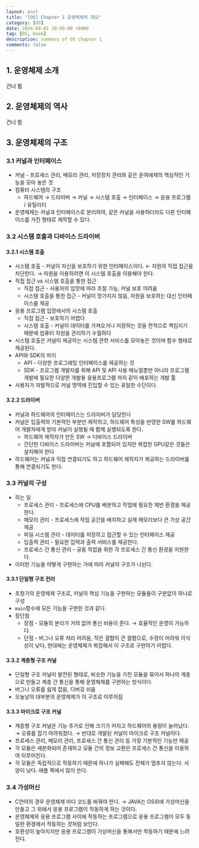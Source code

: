 ```yaml
---
layout: post
title: "[OS] Chapter 1 운영체제의 개요"
category: [OS]
date: 2024-08-01 20:45:00 +0900
tag: [OS, book]
description: summary of OS chapter 1
comments: false
---
```


## 1. 운영체제 소개

건너 뜀

## 2. 운영체제의 역사

건너 뜀

## 3. 운영체제의 구조

### 3.1 커널과 인터페이스

- 커널 - 프로세스 관리, 메모리 관리, 저장장치 관리와 같은 운여에제의 핵심적인 기능을 모아 놓은 것
- 컴퓨터 시스템의 구조
  - 하드웨어 → 드라이버 → 커널 → 시스템 호출 → 인터페이스 → 응용 프로그램 / 유틸리티
- 운영체제는 커널과 인터페이스로 분리하여, 같은 커널을 사용하더라도 다른 인터페이스를 가진 형태로 제작할 수 있다.

### 3.2 시스템 호출과 디바이스 드라이버

#### 3.2.1 시스템 호출

- 시스템 호출 - 커널이 자신을 보호하기 위한 인터페이스이다. ← 자원의 직접 접근을 차단한다. → 자원을 이용하려면 이 시스템 호출을 이용해야 한다.
- 직접 접근 vs 시스템 호출을 통한 접근
  - 직접 접근 - 사용자의 입맛에 따라 조절 가능, 커널 보호 어려움
  - 시스템 호출을 통한 접근 - 커널이 망가지지 않음, 자원을 보호하는 대신 인터페이스를 제공
- 응용 프로그램 입장에서의 시스템 호출
  - 직접 접근 - 보호하기 어렵다
  - 시스템 호출 - 커널이 데이터를 가져오거나 저장하는 것을 전적으로 책임지기 때문에 컴퓨터 자원을 관리하기 수월하다
- 시스템 호출은 커널이 제공하는 시스템 관련 서비스를 모아놓은 것이며 함수 형태로 제공된다.
- API와 SDK의 차이
  - API - 다양한 프로그래밍 인터페이스를 제공하는 것
  - SDK - 프로그램 개발자를 위해 API 및 API 사용 메뉴얼뿐만 아니라 프로그램 개발에 필요한 다양한 개발용 응용프로그램 까지 같이 배포하는 개발 툴
- 사용자가 자발적으로 커널 영역에 진입할 수 있는 유일한 수단이다.

#### 3.2.2 드라이버

- 커널과 하드웨어의 인터페이스는 드라이버가 담당한다
- 커널은 입출력의 기본적인 부분만 제작하고, 하드웨어 특성을 반영한 SW를 하드웨어 개발자에게 받아 커널이 실행될 때 함께 실행되도록 한다.
  - 하드웨어 제작자가 만든 SW → 디바이스 드라이버
  - 간단한 디바이스 드라이버는 커널에 포함되어 있지만 복잡한 GPU같은 것들은 설치해야 한다
- 하드웨어는 커널과 직접 연결되기도 하고 하드웨어 제작자가 제공하는 드라이버를 통해 연결되기도 한다.

### 3.3 커널의 구성

- 하는 일
  - 프로세스 관리 - 프로세스에 CPU를 배분하고 작업에 필요한 제반 환경을 제공한다.
  - 메모리 관리 - 프로세스에 작업 공간을 배치하고 실제 메모리보다 큰 가상 공간 제공
  - 파일 시스템 관리 - 데이터를 저장하고 접근할 수 있는 인터페이스 제공
  - 입출력 관리 - 필요한 입력과 출력 서비스를 제공한다.
  - 프로세스 간 통신 관리 - 공동 작업을 위한 각 프로세스 간 통신 환경을 지원한다.
- 이러한 기능을 어떻게 구현하는 가에 따라 커널의 구조가 나뉜다.

#### 3.3.1 단일형 구조 컨러

- 초창기의 운영체제 구조로, 커널의 핵심 기능을 구현하는 모듈들이 구분없이 하나로 구성
- `main`함수에 모든 기능을 구현한 것과 같다.
- 장단점
  - 장점 - 모듈의 분리가 거의 없어 통신 비용이 준다. → 효율적인 운영이 가능하다.
  - 단점 - 버그나 오류 처리 어려움, 작은 결합이 큰 결함으로, 수정이 어려워 이식성이 낮다, 현대에는 운영체제가 복잡해서 이 구조로 구현하기 어렵다.

#### 3.3.2 계층형 구조 커널

- 단일형 구조 커널이 발전된 형태로, 비슷한 기능을 가진 모듈을 묶어서 하나의 계층으로 만들고 계층 간 통신을 통해 운영체제를 구현하는 방식이다.
- 버그나 오류를 쉽게 잡음, 디버깅 쉬움
- 오늘날의 대부분의 운영체제가 이 구조로 이루어짐

#### 3.3.3 마이크로 구조 커널

- 계층형 구조 커널은 기능 추가로 인해 크기가 커지고 하드웨어의 용량이 늘어났다. → 오류를 잡기 어려워졌다. → 반대로 개발된 커널이 마이크로 구조 커널이다.
- 프로세스 관리, 메모리 관리, 프로세스 간 통신 관리 등 가장 기본적인 기능만 제공
- 각 모듈은 세분화되어 존재하고 모듈 간의 정보 교환은 프로세스 간 통신을 이용하여 이루어진다.
- 각 모듈은 독립적으로 작동하기 때문에 하나가 실패해도 전체가 멈추지 않는다. 사양이 낮다. 애플 쪽에서 많이 쓴다.

### 3.4 가성머신

- C언어의 경우 운영체제 마다 코드를 바꿔야 한다. → JAVA는 OS위에 가상머신을 만들고 그 위에서 응용 프로그램이 작동하게 하는 것이다.
- 운영체제와 응용 프로그램 사이에 작동하는 프로그램으로 응용 프로그램이 모두 동일한 환경에서 작동하는 것처럼 보인다.
- 호환성이 높아지지만 응용 프로그램이 가상머신을 통해서만 작동하기 때문에 느려진다.
